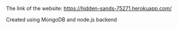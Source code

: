 The link of the website: 
https://hidden-sands-75271.herokuapp.com/

Created using MongoDB and node.js backend
